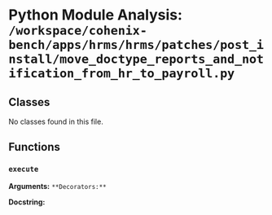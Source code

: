 # Python Module Analysis: `/workspace/cohenix-bench/apps/hrms/hrms/patches/post_install/move_doctype_reports_and_notification_from_hr_to_payroll.py`

## Classes

No classes found in this file.


## Functions

### `execute`
**Arguments:** ``
**Decorators:** ``

**Docstring:**
```

```

